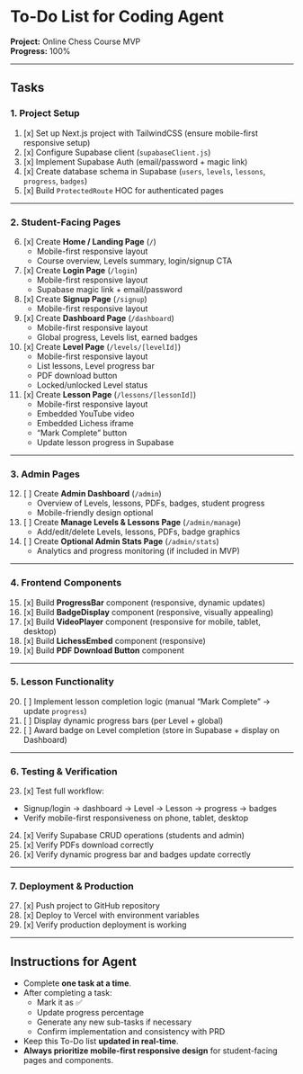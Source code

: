 # To-Do List for Coding Agent
**Project:** Online Chess Course MVP  
**Progress:** 100%

---

## Tasks

### 1. Project Setup
1. [x] Set up Next.js project with TailwindCSS (ensure mobile-first responsive setup)
2. [x] Configure Supabase client (`supabaseClient.js`)
3. [x] Implement Supabase Auth (email/password + magic link)
4. [x] Create database schema in Supabase (`users`, `levels`, `lessons`, `progress`, `badges`)
5. [x] Build `ProtectedRoute` HOC for authenticated pages

---

### 2. Student-Facing Pages
6. [x] Create **Home / Landing Page** (`/`)
   - Mobile-first responsive layout
   - Course overview, Levels summary, login/signup CTA
7. [x] Create **Login Page** (`/login`)
   - Mobile-first responsive layout
   - Supabase magic link + email/password
8. [x] Create **Signup Page** (`/signup`)
   - Mobile-first responsive layout
9. [x] Create **Dashboard Page** (`/dashboard`)
   - Mobile-first responsive layout
   - Global progress, Levels list, earned badges
10. [x] Create **Level Page** (`/levels/[levelId]`)
    - Mobile-first responsive layout
    - List lessons, Level progress bar
    - PDF download button
    - Locked/unlocked Level status
11. [x] Create **Lesson Page** (`/lessons/[lessonId]`)
    - Mobile-first responsive layout
    - Embedded YouTube video
    - Embedded Lichess iframe
    - “Mark Complete” button
    - Update lesson progress in Supabase

---

### 3. Admin Pages
12. [ ] Create **Admin Dashboard** (`/admin`)
    - Overview of Levels, lessons, PDFs, badges, student progress
    - Mobile-friendly design optional
13. [ ] Create **Manage Levels & Lessons Page** (`/admin/manage`)
    - Add/edit/delete Levels, lessons, PDFs, badge graphics
14. [ ] Create **Optional Admin Stats Page** (`/admin/stats`)
    - Analytics and progress monitoring (if included in MVP)

---

### 4. Frontend Components
15. [x] Build **ProgressBar** component (responsive, dynamic updates)
16. [x] Build **BadgeDisplay** component (responsive, visually appealing)
17. [x] Build **VideoPlayer** component (responsive for mobile, tablet, desktop)
18. [x] Build **LichessEmbed** component (responsive)
19. [x] Build **PDF Download Button** component

---

### 5. Lesson Functionality
20. [ ] Implement lesson completion logic (manual “Mark Complete” → update `progress`)
21. [ ] Display dynamic progress bars (per Level + global)
22. [ ] Award badge on Level completion (store in Supabase + display on Dashboard)

---

### 6. Testing & Verification
23. [x] Test full workflow:
   - Signup/login → dashboard → Level → Lesson → progress → badges
   - Verify mobile-first responsiveness on phone, tablet, desktop
24. [x] Verify Supabase CRUD operations (students and admin)
25. [x] Verify PDFs download correctly
26. [x] Verify dynamic progress bar and badges update correctly

---

### 7. Deployment & Production
27. [x] Push project to GitHub repository
28. [x] Deploy to Vercel with environment variables
29. [x] Verify production deployment is working

---

## Instructions for Agent

- Complete **one task at a time**.
- After completing a task:
  - Mark it as ✅
  - Update progress percentage
  - Generate any new sub-tasks if necessary
  - Confirm implementation and consistency with PRD
- Keep this To-Do list **updated in real-time**.
- **Always prioritize mobile-first responsive design** for student-facing pages and components.
